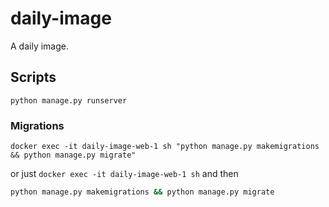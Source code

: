 # daily-image

A daily image.

## Scripts

`python manage.py runserver`

### Migrations

```
docker exec -it daily-image-web-1 sh "python manage.py makemigrations && python manage.py migrate"
```

or just `docker exec -it daily-image-web-1 sh` and then

```bash
python manage.py makemigrations && python manage.py migrate
```
